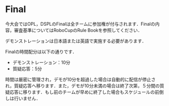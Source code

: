 # Final

今大会ではOPL，DSPLのFinalは全チームに参加権が付与されます．Finalの内容，審査基準についてはRoboCupのRule Bookを参照してください．

デモンストレーションは日本語または英語で実施する必要があります．

Finalの時間配分は以下の通りです．

- デモンストレーション：10分
- 質疑応答：5分

時間は厳密に管理され，デモが10分を超過した場合は自動的に配信が停止され，質疑応答へ移ります．また，デモが10分未満の場合は終了次第，５分間の質疑応答に移ります．もし前のチームが早めに終了した場合もスケジュールの前倒しは行いません．